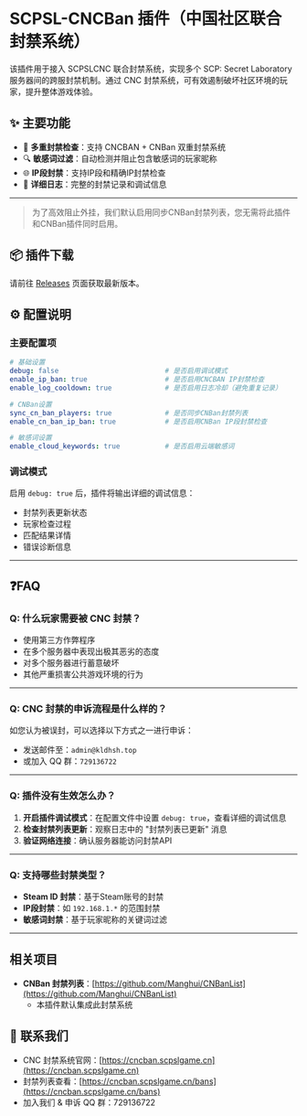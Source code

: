 # SCPSL-CNCBan 插件（中国社区联合封禁系统）

该插件用于接入 SCPSLCNC 联合封禁系统，实现多个 SCP: Secret Laboratory 服务器间的跨服封禁机制。通过 CNC 封禁系统，可有效遏制破坏社区环境的玩家，提升整体游戏体验。

## ✨ 主要功能

- 🚫 **多重封禁检查**：支持 CNCBAN + CNBan 双重封禁系统
- 🔍 **敏感词过滤**：自动检测并阻止包含敏感词的玩家昵称
- 🌐 **IP段封禁**：支持IP段和精确IP封禁检查
- 📝 **详细日志**：完整的封禁记录和调试信息

---
> 为了高效阻止外挂，我们默认启用同步CNBan封禁列表，您无需将此插件和CNBan插件同时启用。

## 📦 插件下载

请前往 [Releases](https://github.com/kldhsh123/scpsl-cncban/releases) 页面获取最新版本。

## ⚙️ 配置说明

### 主要配置项

```yaml
# 基础设置
debug: false                          # 是否启用调试模式
enable_ip_ban: true                   # 是否启用CNCBAN IP封禁检查
enable_log_cooldown: true             # 是否启用日志冷却（避免重复记录）

# CNBan设置
sync_cn_ban_players: true             # 是否同步CNBan封禁列表
enable_cn_ban_ip_ban: true            # 是否启用CNBan IP段封禁检查

# 敏感词设置
enable_cloud_keywords: true           # 是否启用云端敏感词
```

### 调试模式

启用 `debug: true` 后，插件将输出详细的调试信息：
- 封禁列表更新状态
- 玩家检查过程
- 匹配结果详情
- 错误诊断信息

---

## ❓FAQ

### Q: 什么玩家需要被 CNC 封禁？

- 使用第三方作弊程序
- 在多个服务器中表现出极其恶劣的态度
- 对多个服务器进行蓄意破坏
- 其他严重损害公共游戏环境的行为

---

### Q: CNC 封禁的申诉流程是什么样的？

如您认为被误封，可以选择以下方式之一进行申诉：

- 发送邮件至：`admin@kldhsh.top`  
- 或加入 QQ 群：`729136722`  

---

### Q: 插件没有生效怎么办？

1. **开启插件调试模式**：在配置文件中设置 `debug: true`，查看详细的调试信息
2. **检查封禁列表更新**：观察日志中的 "封禁列表已更新" 消息
3. **验证网络连接**：确认服务器能访问封禁API

---

### Q: 支持哪些封禁类型？

- **Steam ID 封禁**：基于Steam账号的封禁
- **IP段封禁**：如 `192.168.1.*` 的范围封禁
- **敏感词封禁**：基于玩家昵称的关键词过滤

---

##  相关项目

- **CNBan 封禁列表**：[https://github.com/Manghui/CNBanList](https://github.com/Manghui/CNBanList)
  - 本插件默认集成此封禁系统

## 📮 联系我们

- CNC 封禁系统官网：[https://cncban.scpslgame.cn](https://cncban.scpslgame.cn)
- 封禁列表查看：[https://cncban.scpslgame.cn/bans](https://cncban.scpslgame.cn/bans)
- 加入我们 & 申诉 QQ 群：729136722
